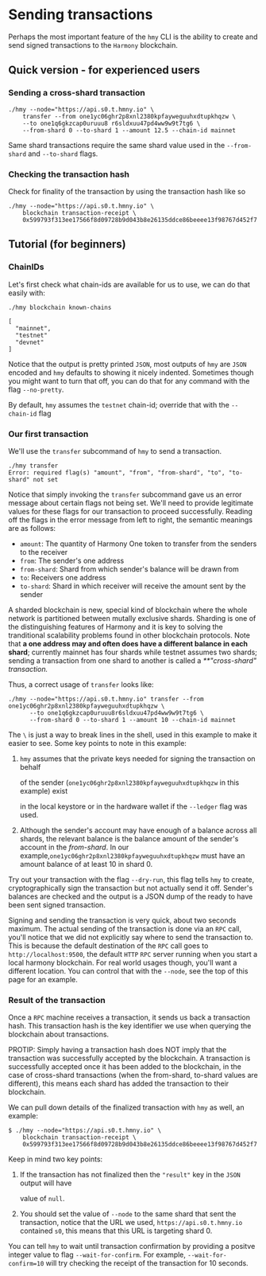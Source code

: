 # Sending transactions

Perhaps the most important feature of the `hmy` CLI is the ability to create and send signed transactions to the `Harmony` blockchain.

## Quick version - for experienced users <a id="quick-version"></a>

### Sending a cross-shard transaction <a id="sending-a-cross-shard-transaction-on-betanet"></a>

```text
./hmy --node="https://api.s0.t.hmny.io" \
    transfer --from one1yc06ghr2p8xnl2380kpfayweguuhxdtupkhqzw \
    --to one1q6gkzcap0uruuu8 r6sldxuu47pd4ww9w9t7tg6 \    
    --from-shard 0 --to-shard 1 --amount 12.5 --chain-id mainnet
```

Same shard transactions require the same shard value used in the `--from-shard` and `--to-shard` flags.

### Checking the transaction hash <a id="checking-the-transaction-hash"></a>

Check for finality of the transaction by using the transaction hash like so

```text
./hmy --node="https://api.s0.t.hmny.io" \
    blockchain transaction-receipt \
    0x599793f313ee17566f8d09728b9d043b8e26135ddce86beeee13f98767d452f7
```

## Tutorial \(for beginners\) <a id="tutorial"></a>

### ChainIDs <a id="chainids"></a>

Let's first check what chain-ids are available for us to use, we can do that easily with:

```text
./hmy blockchain known-chains

[
  "mainnet",
  "testnet"
  "devnet"
]
```

Notice that the output is pretty printed `JSON`, most outputs of `hmy` are `JSON` encoded and `hmy` defaults to showing it nicely indented. Sometimes though you might want to turn that off, you can do that for any command with the flag `--no-pretty`.

By default, `hmy` assumes the `testnet` chain-id; override that with the `--chain-id` flag

### Our first transaction <a id="our-first-transaction"></a>

We'll use the `transfer` subcommand of `hmy` to send a transaction.

```text
./hmy transfer
Error: required flag(s) "amount", "from", "from-shard", "to", "to-shard" not set
```

Notice that simply invoking the `transfer` subcommand gave us an error message about certain flags not being set. We'll need to provide legitimate values for these flags for our transaction to proceed successfully. Reading off the flags in the error message from left to right, the semantic meanings are as follows:

* `amount`: The quantity of Harmony One token to transfer from the senders to the receiver
* `from`: The sender's one address
* `from-shard`: Shard from which sender's balance will be drawn from
* `to`: Receivers one address
* `to-shard`: Shard in which receiver will receive the amount sent by the sender

A sharded blockchain is new, special kind of blockchain where the whole network is partitioned between mutally exclusive shards. Sharding is one of the distinguishing features of Harmony and it is key to solving the tranditional scalability problems found in other blockchain protocols. Note that **a one address may and often does have a different balance in each shard**; currently mainnet has four shards while testnet assumes two shards; sending a transaction from one shard to another is called a _\*\*"cross-shard" transaction._

Thus, a correct usage of `transfer` looks like:

```text
./hmy --node="https://api.s0.t.hmny.io" transfer --from one1yc06ghr2p8xnl2380kpfayweguuhxdtupkhqzw \
      --to one1q6gkzcap0uruuu8r6sldxuu47pd4ww9w9t7tg6 \
      --from-shard 0 --to-shard 1 --amount 10 --chain-id mainnet
```

The `\` is just a way to break lines in the shell, used in this example to make it easier to see. Some key points to note in this example:

1. `hmy` assumes that the private keys needed for signing the transaction on behalf

   of the sender \(`one1yc06ghr2p8xnl2380kpfayweguuhxdtupkhqzw` in this example\) exist

   in the local keystore or in the hardware wallet if the `--ledger` flag was used.

2. Although the sender's account may have enough of a balance across all shards, the relevant balance is the balance amount of the sender's account in the _from-shard_. In our example,`one1yc06ghr2p8xnl2380kpfayweguuhxdtupkhqzw` must have an amount balance of at least 10 in shard 0.

Try out your transaction with the flag `--dry-run`, this flag tells `hmy` to create, cryptographically sign the transaction but not actually send it off. Sender's balances are checked and the output is a JSON dump of the ready to have been sent signed transaction.

Signing and sending the transaction is very quick, about two seconds maximum. The actual sending of the transaction is done via an `RPC` call, you'll notice that we did not explicitly say where to send the transaction to. This is because the default destination of the `RPC` call goes to `http://localhost:9500`, the default `HTTP` `RPC` server running when you start a local harmony blockchain. For real world usages though, you'll want a different location. You can control that with the `--node`, see the top of this page for an example.

### Result of the transaction <a id="result-of-the-transaction"></a>

Once a `RPC` machine receives a transaction, it sends us back a transaction hash. This transaction hash is the key identifier we use when querying the blockchain about transactions.

PROTIP: Simply having a transaction hash does NOT imply that the transaction was successfully accepted by the blockchain. A transaction is successfully accepted once it has been added to the blockchain, in the case of cross-shard transactions \(when the from-shard, to-shard values are different\), this means each shard has added the transaction to their blockchain.

We can pull down details of the finalized transaction with `hmy` as well, an example:

```text
$ ./hmy --node="https://api.s0.t.hmny.io" \
    blockchain transaction-receipt \
    0x599793f313ee17566f8d09728b9d043b8e26135ddce86beeee13f98767d452f7
```

Keep in mind two key points:

1. If the transaction has not finalized then the `"result"` key in the `JSON` output will have

   value of `null`.

2. You should set the value of `--node` to the same shard that sent the transaction, notice that the URL we used, `https://api.s0.t.hmny.io` contained `s0`, this means that this URL is targeting shard 0.

You can tell `hmy` to wait until transaction confirmation by providing a positve integer value to flag `--wait-for-confirm`. For example, `--wait-for-confirm=10` will try checking the receipt of the transaction for 10 seconds.

